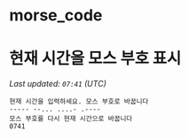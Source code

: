 # morse_code
# 현재 시간을 모스 부호 표시
<!-- MORSE_TIME_START -->
_Last updated: `07:41` (UTC)_

```
현재 시간을 입력하세요. 모스 부호로 바꿉니다
----- --... ....- .----
모스 부호를 다시 현재 시간으로 바꿉니다
0741
```
<!-- MORSE_TIME_END -->
